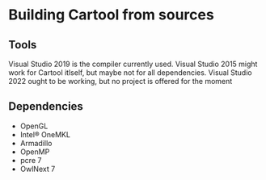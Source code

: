 # Building Cartool from sources

## Tools

Visual Studio 2019 is the compiler currently used.
Visual Studio 2015 might work for Cartool itlself, but maybe not for all dependencies.
Visual Studio 2022 ought to be working, but no project is offered for the moment

## Dependencies

- OpenGL
- Intel® OneMKL
- Armadillo
- OpenMP
- pcre 7
- OwlNext 7
